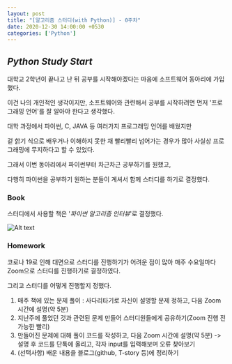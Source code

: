```yaml
---
layout: post
title: "[알고리즘 스터디(with Python)] - 0주차"
date: 2020-12-30 14:00:00 +0530
categories: ['Python']
---
```


## *Python Study Start*



대학교 2학년이 끝나고 난 뒤 공부를 시작해야겠다는 마음에 소프트웨어 동아리에 가입했다.

이건 나의 개인적인 생각이지만, 소프트웨어와 관련해서 공부를 시작하려면 먼저 '프로그래밍 언어'를 잘 알아야 한다고 생각했다.

대학 과정에서 파이썬, C, JAVA 등 여러가지 프로그래밍 언어를 배웠지만

겉 핡기 식으로 배우거나 이해하지 못한 채 빨리빨리 넘어가는 경우가 많아 사실상 프로그래밍에 무지하다고 할 수 있었다.

그래서 이번 동아리에서 파이썬부터 차근차근 공부하기를 원했고,

다행히 파이썬을 공부하기 원하는 분들이 계셔서 함께 스터디를 하기로 결정했다.



### Book

스터디에서 사용할 책은 '*파이썬 알고리즘 인터뷰*'로 결정했다.

![Alt text](D:\GIT\Oh-Minjin.github.io\assets\python_algorithm_interview.png)



### Homework

코로나 19로 인해 대면으로 스터디를 진행하기가 어려운 점이 많아 매주 수요일마다 Zoom으로 스터디를 진행하기로 결정하였다.

그리고 스터디를 어떻게 진행할지 정했다.

1. 매주 책에 있는 문제 풀이 : 사다리타기로 자신이 설명할 문제 정하고, 다음 Zoom 시간에 설명(약 5분)
2. 지난주에 풀었던 것과 관련된 문제 만들어 스터디원들에게 공유하기(Zoom 진행 전 가능한 빨리)
3. 만들어진 문제에 대해 풀이 코드를 작성하고, 다음 Zoom 시간에 설명(약 5분)  -> 설명 후 코드를 단톡에 올리고, 각자 input를 입력해보며 오류 찾아보기
4. (선택사항) 배운 내용을 블로그(github, T-story 등)에 정리하기



